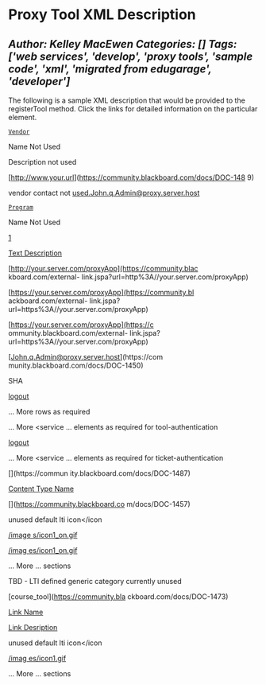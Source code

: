 # Proxy Tool XML Description
*Author: Kelley MacEwen*
*Categories: []*
*Tags: ['web services', 'develop', 'proxy tools', 'sample code', 'xml', 'migrated from edugarage', 'developer']*
---
The following is a sample XML description that would be provided to the
registerTool method. Click the links for detailed information on the
particular element.

<?xml version="1.0" encoding="ISO-8859-1"?>

<tool-profile ltiVersion="2.0-July08" xmlns:locale="[http://www.ims.org/lti/lo
calization](https://community.blackboard.com/external-
link.jspa?url=http%3A//www.ims.org/lti/localization)">

<vendor>

<code>[Vendor](https://community.blackboard.com/docs/DOC-1488)</code>

<name>Name Not Used</name>

<description>Description not used</description>

[<url>http://www.your.url</url>](https://community.blackboard.com/docs/DOC-148
9)

<contact><email>vendor contact not
used.John.q.Admin@proxy.server.host</email></contact>

</vendor>

<tool-info>

[<code>Program</code>](https://community.blackboard.com/docs/DOC-1478)

<name>Name Not Used</name>

[<version>1</version>](https://community.blackboard.com/docs/DOC-1490)

[<description>Text
Description</description>](https://community.blackboard.com/docs/DOC-1464)

<tool-info>

<tool-instance>

[<base-urls>](https://community.blackboard.com/docs/DOC-1446)

<base-url type="http">[http://your.server.com/proxyApp](https://community.blac
kboard.com/external-
link.jspa?url=http%3A//your.server.com/proxyApp)</base-url>

<base-url type="https">[https://your.server.com/proxyApp](https://community.bl
ackboard.com/external-
link.jspa?url=https%3A//your.server.com/proxyApp)</base-url>

<base-url type="server-to-server">[https://your.server.com/proxyApp](https://c
ommunity.blackboard.com/external-
link.jspa?url=https%3A//your.server.com/proxyApp)</base-url>

</base-urls>

[<contact><email>John.q.Admin@proxy.server.host</email></contact>](https://com
munity.blackboard.com/docs/DOC-1450)

[<security-profile>](https://community.blackboard.com/docs/DOC-1482)

<digest-algorithm>SHA</digest-algorithm>

</security-profile>

</tool-instance>

<required-webservices>

[<tool-login>](https://community.blackboard.com/docs/DOC-1486)

[<service name="Context.WS">](https://community.blackboard.com/docs/DOC-1483)

[<operation>logout</operation>](https://community.blackboard.com/docs/DOC-1476
)

... More <operation/> rows as required

</service>

... More <service ... elements as required for tool-authentication

</tool-login>

[<ticket-login>](https://community.blackboard.com/docs/DOC-1485)

[<service name="Context.WS">](https://community.blackboard.com/docs/DOC-1483)

[<operation>logout</operation>](https://community.blackboard.com/docs/DOC-1476
)

</service>

... More <service ... elements as required for ticket-authentication

</ticket-login>

</required-webservices>

[<http-actions>](https://community.blackboard.com/docs/DOC-1468)

[<action type="tool-provision" path="/tcProfileRegistration"/>](https://commun
ity.blackboard.com/docs/DOC-1487)

[<action type="bundle"
path="/getBundle"/>](https://community.blackboard.com/docs/DOC-1447)

[<action type="remove"
path="/removeAction"/>](https://community.blackboard.com/docs/DOC-1479)

[<action type="config"
path="/configAction"/>](https://community.blackboard.com/docs/DOC-1449)

[<action type="state-change"
path="/stateChangeAction"/>](https://community.blackboard.com/docs/DOC-1484)

[<action type="reregister"
path="/reregisterAction"/>](https://community.blackboard.com/docs/DOC-1481)

[<action type="ping"
path="/ping"/>](https://community.blackboard.com/docs/DOC-1477)

[<action type="course-deleted"
path="/courseHandler">](https://community.blackboard.com/docs/DOC-1460)

<param name="action" fixed="course-deleted"/>

</action>

[<action type="course-copied"
path="/courseHandler">](https://community.blackboard.com/docs/DOC-1459)

<param name="action" fixed="course-copied"/>

</action>

[<action type="course-exported"
path="/courseHandler">](https://community.blackboard.com/docs/DOC-1461)

<param name="action" fixed="course-exported"/>

</action>

[<action type="course-imported"
path="/courseHandler">](https://community.blackboard.com/docs/DOC-1462)

<param name="action" fixed="course-imported"/>

</action>

[<action type="group-copied"
path="/courseHandler">](https://community.blackboard.com/docs/DOC-1465)

<param name="action" fixed="group-copied"/>

</action>

[<action type="group-exported"
path="/courseHandler">](https://community.blackboard.com/docs/DOC-1466)

<param name="action" fixed="group-exported"/>

</action>

[<action type="group-imported"
path="/courseHandler">](https://community.blackboard.com/docs/DOC-1467)

<param name="action" fixed="group-imported"/>

</action>

</http-actions>

<links>

<content-handler>

[<name locale.key="resource/x-my.content.type.name">Content Type
Name</name>](https://community.blackboard.com/docs/DOC-1455)

[<handle value="resource/x-my.content.type"/>](https://community.blackboard.co
m/docs/DOC-1457)

<http-actions>

[<action type="create"
path="/contentHandler">](https://community.blackboard.com/docs/DOC-1463)

<param name="action" fixed="create">

</action>

[<action type="modify"
path="/contentHandler">](https://community.blackboard.com/docs/DOC-1475)

<param name="action" fixed="modify">

</action>

[<action type="remove"
path="/contentHandler">](https://community.blackboard.com/docs/DOC-1480)

<param name="action" fixed="remove">

</action>

[<action type="view"
path="/contentHandler">](https://community.blackboard.com/docs/DOC-1492)

<param name="action" fixed="view">

</action>

[<action type="viewattempt"
path="/contentHandler">](https://community.blackboard.com/docs/DOC-1491)

<param name="action" fixed="viewattempt">

</action>

[<action type="content-copied"
path="/contentHandler">](https://community.blackboard.com/docs/DOC-1451)

<param name="action" fixed="content-copied">

</action>

[<action type="content-exported"
path="/contentHandler">](https://community.blackboard.com/docs/DOC-1453)

<param name="action" fixed="content-exported">

</action>

[<action type="content-imported"
path="/contentHandler">](https://community.blackboard.com/docs/DOC-1458)

<param name="action" fixed="content-imported">

</action>

[<action type="content-deleted"
path="/contentHandler">](https://community.blackboard.com/docs/DOC-1452)

<param name="action" fixed="content-deleted">

</action>

</http-actions>

[<can-copy value="true"/>](https://community.blackboard.com/docs/DOC-1448)

<icons>

<icon>unused default lti icon</icon

[<icon platform="blackboard" style="toolbar" locale:key="icon.lang.key">/image
s/icon1_on.gif</icon>](https://community.blackboard.com/docs/DOC-1456)

[<icon platform="blackboard" style="listitem" locale:key="icon.lang.key">/imag
es/icon1_on.gif</icon>](https://community.blackboard.com/docs/DOC-1454)

</icons>

</content-handler>

... More <content-handler>...</content-handler> sections

<menu-link>

<category-choice>

<category>TBD - LTI defined generic category currently unused</category>

[<category platform="blackboard">course_tool</category>](https://community.bla
ckboard.com/docs/DOC-1473)

</category-choice>

[<name locale:key="course_tool.name.key">Link
Name</name>](https://community.blackboard.com/docs/DOC-1471)

<http-actions>

[<action type="menu-view"
path="/courseTool"/>](https://community.blackboard.com/docs/DOC-1474)

</http-actions>

[<description locale:key="course_tool.link.description.key">Link
Desription</description>](https://community.blackboard.com/docs/DOC-1469)

<icons>

<icon>unused default lti icon</icon

[<icon platform="blackboard" style="listitem" locale:key="icon.lang.key">/imag
es/icon1.gif</icon>](https://community.blackboard.com/docs/DOC-1470)

</icons>

</menu-link>

... More <menu-link>...</menu-link> sections

</links>

</tool-profile>

